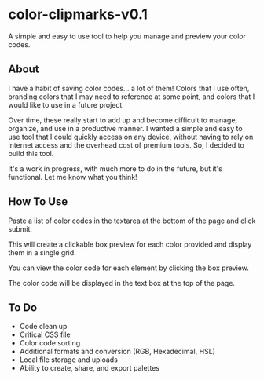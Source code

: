 # color-clipmarks-v0.1

A simple and easy to use tool to help you manage and preview your color codes.

## About

I have a habit of saving color codes... a lot of them! Colors that I use often, branding colors that I may need to reference at some point, and colors that I would like to use in a future project.

Over time, these really start to add up and become difficult to manage, organize, and use in a productive manner. I wanted a simple and easy to use tool that I could quickly access on any device, without having to rely on internet access and the overhead cost of premium tools. So, I decided to build this tool.

It's a work in progress, with much more to do in the future, but it's functional. Let me know what you think!

## How To Use

Paste a list of color codes in the textarea at the bottom of the page and click submit.

This will create a clickable box preview for each color provided and display them in a single grid.

You can view the color code for each element by clicking the box preview.

The color code will be displayed in the text box at the top of the page. 


## To Do 

- Code clean up
- Critical CSS file
- Color code sorting
- Additional formats and conversion (RGB, Hexadecimal, HSL)
- Local file storage and uploads
- Ability to create, share, and export palettes
